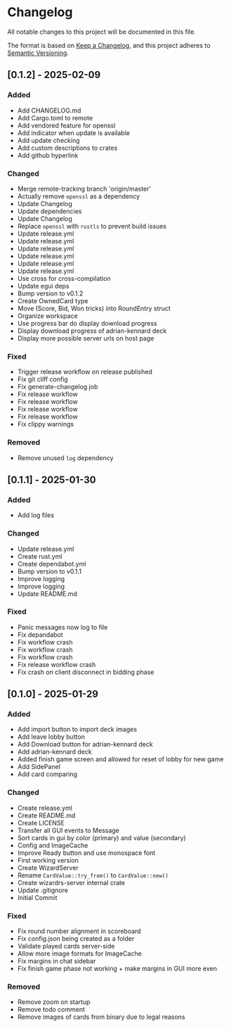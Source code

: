 # Changelog

All notable changes to this project will be documented in this file.

The format is based on [Keep a Changelog](https://keepachangelog.com/en/1.0.0/),
and this project adheres to [Semantic Versioning](https://semver.org/spec/v2.0.0.html).

## [0.1.2] - 2025-02-09

### Added

- Add CHANGELOG.md
- Add Cargo.toml to remote
- Add vendored feature for openssl
- Add indicator when update is available
- Add update checking
- Add custom descriptions to crates
- Add github hyperlink

### Changed

- Merge remote-tracking branch 'origin/master'
- Actually remove `openssl` as a dependency
- Update Changelog
- Update dependencies
- Update Changelog
- Replace `openssl` with `rustls` to prevent build issues
- Update release.yml
- Update release.yml
- Update release.yml
- Update release.yml
- Update release.yml
- Update release.yml
- Use cross for cross-compilation
- Update egui deps
- Bump version to v0.1.2
- Create OwnedCard type
- Move (Score, Bid, Won tricks) into RoundEntry struct
- Organize workspace
- Use progress bar do display download progress
- Display download progress of adrian-kennard deck
- Display more possible server urls on host page

### Fixed

- Trigger release workflow on release published
- Fix git cliff config
- Fix generate-changelog job
- Fix release workflow
- Fix release workflow
- Fix release workflow
- Fix release workflow
- Fix clippy warnings

### Removed

- Remove unused `log` dependency

## [0.1.1] - 2025-01-30

### Added

- Add log files

### Changed

- Update release.yml
- Create rust.yml
- Create dependabot.yml
- Bump version to v0.1.1
- Improve logging
- Improve logging
- Update README.md

### Fixed

- Panic messages now log to file
- Fix depandabot
- Fix workflow crash
- Fix workflow crash
- Fix workflow crash
- Fix release workflow crash
- Fix crash on client disconnect in bidding phase

## [0.1.0] - 2025-01-29

### Added

- Add import button to import deck images
- Add leave lobby button
- Add Download button for adrian-kennard deck
- Add adrian-kennard deck
- Added finish game screen and allowed for reset of lobby for new game
- Add SidePanel
- Add card comparing

### Changed

- Create release.yml
- Create README.md
- Create LICENSE
- Transfer all GUI events to Message
- Sort cards in gui by color (primary) and value (secondary)
- Config and ImageCache
- Improve Ready button and use monospace font
- First working version
- Create WizardServer
- Rename `CardValue::try_from()` to `CardValue::new()`
- Create wizardrs-server internal crate
- Update .gitignore
- Initial Commit

### Fixed

- Fix round number alignment in scoreboard
- Fix config.json being created as a folder
- Validate played cards server-side
- Allow more image formats for ImageCache
- Fix margins in chat sidebar
- Fix finish game phase not working + make margins in GUI more even

### Removed

- Remove zoom on startup
- Remove todo comment
- Remove images of cards from binary due to legal reasons

<!-- generated by git-cliff -->
